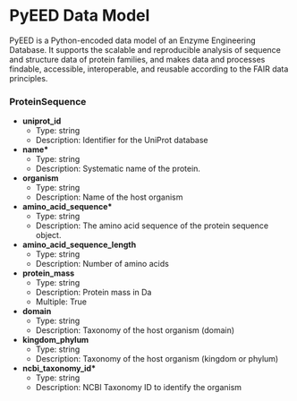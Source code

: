 # PyEED Data Model



PyEED is a Python-encoded data model of an Enzyme Engineering Database. It supports the scalable and reproducible analysis of sequence and structure data of protein families, and makes data and processes findable, accessible, interoperable, and reusable according to the FAIR data principles.



### ProteinSequence

- __uniprot_id__
  - Type: string
  - Description: Identifier for the UniProt database
- __name*__
  - Type: string
  - Description: Systematic name of the protein.
- __organism__
  - Type: string
  - Description: Name of the host organism
- __amino_acid_sequence*__
  - Type: string
  - Description: The amino acid sequence of the protein sequence object.
- __amino_acid_sequence_length__
  - Type: string
  - Description: Number of amino acids
- __protein_mass__
  - Type: string
  - Description: Protein mass in Da
  - Multiple: True
- __domain__
  - Type: string
  - Description: Taxonomy of the host organism (domain)
- __kingdom_phylum__
  - Type: string
  - Description: Taxonomy of the host organism (kingdom or phylum)
- __ncbi_taxonomy_id*__
  - Type: string
  - Description: NCBI Taxonomy ID to identify the organism
